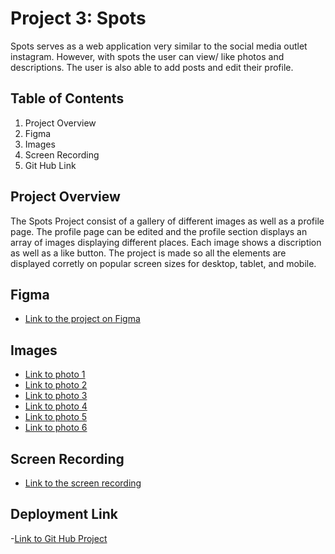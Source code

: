 # Project 3: Spots

Spots serves as a web application very similar to the social media outlet instagram. However, with spots the user can view/ like photos and descriptions. The user is also able to add posts and edit their profile.

## Table of Contents

1. Project Overview
2. Figma
3. Images
4. Screen Recording
5. Git Hub Link

## Project Overview

The Spots Project consist of a gallery of different images as well as a profile page. The profile page can be edited and the profile section displays an array of images displaying different places. Each image shows a discription as well as a like button. The project is made so all the elements are displayed corretly on popular screen sizes for desktop, tablet, and mobile.

## Figma

- [Link to the project on Figma](https://www.figma.com/file/BBNm2bC3lj8QQMHlnqRsga/Sprint-3-Project-%E2%80%94-Spots?type=design&node-id=2%3A60&mode=design&t=afgNFybdorZO6cQo-1)

## Images

- [Link to photo 1](https://drive.google.com/file/d/1OyfA6AsXk3_ZBbtgghs-HWcgnB2W8X9P/view?usp=sharing)
- [Link to photo 2](https://drive.google.com/file/d/1cK1tdbTEehLJzn-7WWj92LwQHyLidIhP/view?usp=sharing)
- [Link to photo 3](https://drive.google.com/file/d/1VzAxD2oPYWcC9S4jqbdrHulr11ocZ7bX/view?usp=sharing)
- [Link to photo 4](https://drive.google.com/file/d/1gW7YfipeNRZ292wlBOml6hEpI4u18ixS/view?usp=sharing)
- [Link to photo 5](https://drive.google.com/file/d/1GjuZe1WR0IVftaZy7hqSFuGJ7aEXN32c/view?usp=sharing)
- [Link to photo 6](https://drive.google.com/file/d/1ZjYA2TMbQg6K0a_vJf_RAw5JiY4ayTJb/view?usp=sharing)

## Screen Recording

- [Link to the screen recording](https://drive.google.com/file/d/1cslUXezBgiLPVRrHmVZR71AkkiQKNcrq/view?usp=sharing)

## Deployment Link

-[Link to Git Hub Project](https://github.com/WallaceBlack/se_project_spots)

